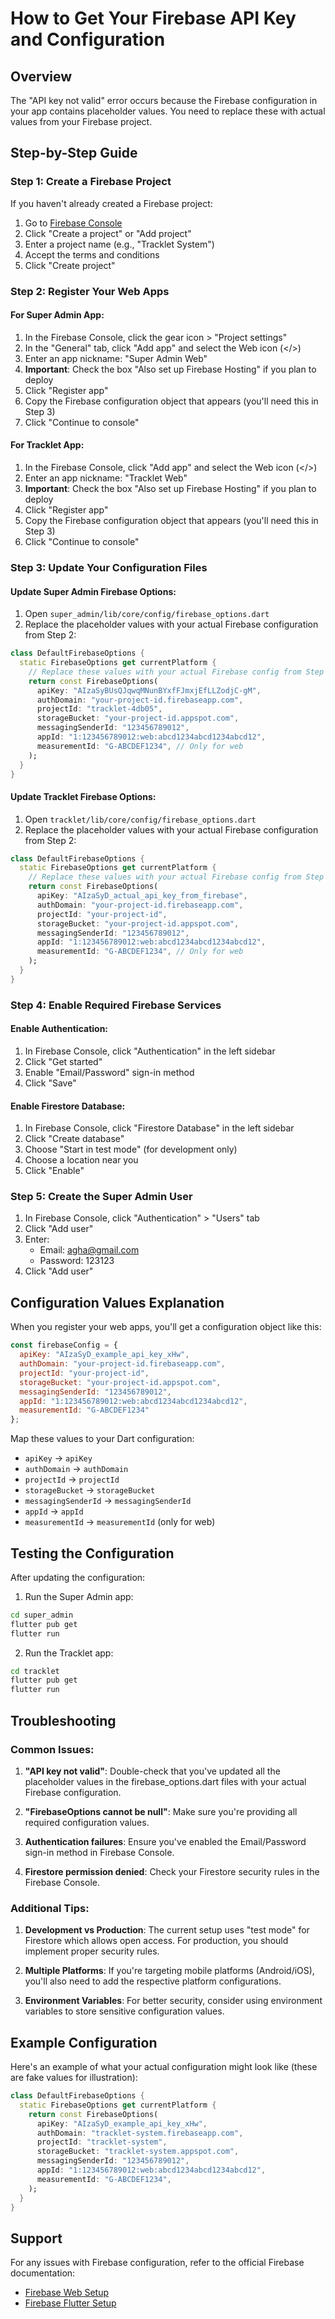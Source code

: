 # How to Get Your Firebase API Key and Configuration

## Overview
The "API key not valid" error occurs because the Firebase configuration in your app contains placeholder values. You need to replace these with actual values from your Firebase project.

## Step-by-Step Guide

### Step 1: Create a Firebase Project
If you haven't already created a Firebase project:

1. Go to [Firebase Console](https://console.firebase.google.com/)
2. Click "Create a project" or "Add project"
3. Enter a project name (e.g., "Tracklet System")
4. Accept the terms and conditions
5. Click "Create project"

### Step 2: Register Your Web Apps

#### For Super Admin App:
1. In the Firebase Console, click the gear icon > "Project settings"
2. In the "General" tab, click "Add app" and select the Web icon (</>)
3. Enter an app nickname: "Super Admin Web"
4. **Important**: Check the box "Also set up Firebase Hosting" if you plan to deploy
5. Click "Register app"
6. Copy the Firebase configuration object that appears (you'll need this in Step 3)
7. Click "Continue to console"

#### For Tracklet App:
1. In the Firebase Console, click "Add app" and select the Web icon (</>)
2. Enter an app nickname: "Tracklet Web"
3. **Important**: Check the box "Also set up Firebase Hosting" if you plan to deploy
4. Click "Register app"
5. Copy the Firebase configuration object that appears (you'll need this in Step 3)
6. Click "Continue to console"

### Step 3: Update Your Configuration Files

#### Update Super Admin Firebase Options:
1. Open `super_admin/lib/core/config/firebase_options.dart`
2. Replace the placeholder values with your actual Firebase configuration from Step 2:

```dart
class DefaultFirebaseOptions {
  static FirebaseOptions get currentPlatform {
    // Replace these values with your actual Firebase config from Step 2
    return const FirebaseOptions(
      apiKey: "AIzaSyBUsQJqwqMNunBYxfFJmxjEfLLZodjC-gM",
      authDomain: "your-project-id.firebaseapp.com",
      projectId: "tracklet-4db05",
      storageBucket: "your-project-id.appspot.com",
      messagingSenderId: "123456789012",
      appId: "1:123456789012:web:abcd1234abcd1234abcd12",
      measurementId: "G-ABCDEF1234", // Only for web
    );
  }
}
```

#### Update Tracklet Firebase Options:
1. Open `tracklet/lib/core/config/firebase_options.dart`
2. Replace the placeholder values with your actual Firebase configuration from Step 2:

```dart
class DefaultFirebaseOptions {
  static FirebaseOptions get currentPlatform {
    // Replace these values with your actual Firebase config from Step 2
    return const FirebaseOptions(
      apiKey: "AIzaSyD_actual_api_key_from_firebase",
      authDomain: "your-project-id.firebaseapp.com",
      projectId: "your-project-id",
      storageBucket: "your-project-id.appspot.com",
      messagingSenderId: "123456789012",
      appId: "1:123456789012:web:abcd1234abcd1234abcd12",
      measurementId: "G-ABCDEF1234", // Only for web
    );
  }
}
```

### Step 4: Enable Required Firebase Services

#### Enable Authentication:
1. In Firebase Console, click "Authentication" in the left sidebar
2. Click "Get started"
3. Enable "Email/Password" sign-in method
4. Click "Save"

#### Enable Firestore Database:
1. In Firebase Console, click "Firestore Database" in the left sidebar
2. Click "Create database"
3. Choose "Start in test mode" (for development only)
4. Choose a location near you
5. Click "Enable"

### Step 5: Create the Super Admin User

1. In Firebase Console, click "Authentication" > "Users" tab
2. Click "Add user"
3. Enter:
   - Email: agha@gmail.com
   - Password: 123123
4. Click "Add user"

## Configuration Values Explanation

When you register your web apps, you'll get a configuration object like this:
```javascript
const firebaseConfig = {
  apiKey: "AIzaSyD_example_api_key_xHw",
  authDomain: "your-project-id.firebaseapp.com",
  projectId: "your-project-id",
  storageBucket: "your-project-id.appspot.com",
  messagingSenderId: "123456789012",
  appId: "1:123456789012:web:abcd1234abcd1234abcd12",
  measurementId: "G-ABCDEF1234"
};
```

Map these values to your Dart configuration:
- `apiKey` → `apiKey`
- `authDomain` → `authDomain`
- `projectId` → `projectId`
- `storageBucket` → `storageBucket`
- `messagingSenderId` → `messagingSenderId`
- `appId` → `appId`
- `measurementId` → `measurementId` (only for web)

## Testing the Configuration

After updating the configuration:

1. Run the Super Admin app:
```bash
cd super_admin
flutter pub get
flutter run
```

2. Run the Tracklet app:
```bash
cd tracklet
flutter pub get
flutter run
```

## Troubleshooting

### Common Issues:

1. **"API key not valid"**: Double-check that you've updated all the placeholder values in the firebase_options.dart files with your actual Firebase configuration.

2. **"FirebaseOptions cannot be null"**: Make sure you're providing all required configuration values.

3. **Authentication failures**: Ensure you've enabled the Email/Password sign-in method in Firebase Console.

4. **Firestore permission denied**: Check your Firestore security rules in the Firebase Console.

### Additional Tips:

1. **Development vs Production**: The current setup uses "test mode" for Firestore which allows open access. For production, you should implement proper security rules.

2. **Multiple Platforms**: If you're targeting mobile platforms (Android/iOS), you'll also need to add the respective platform configurations.

3. **Environment Variables**: For better security, consider using environment variables to store sensitive configuration values.

## Example Configuration

Here's an example of what your actual configuration might look like (these are fake values for illustration):

```dart
class DefaultFirebaseOptions {
  static FirebaseOptions get currentPlatform {
    return const FirebaseOptions(
      apiKey: "AIzaSyD_example_api_key_xHw",
      authDomain: "tracklet-system.firebaseapp.com",
      projectId: "tracklet-system",
      storageBucket: "tracklet-system.appspot.com",
      messagingSenderId: "123456789012",
      appId: "1:123456789012:web:abcd1234abcd1234abcd12",
      measurementId: "G-ABCDEF1234",
    );
  }
}
```

## Support

For any issues with Firebase configuration, refer to the official Firebase documentation:
- [Firebase Web Setup](https://firebase.google.com/docs/web/setup)
- [Firebase Flutter Setup](https://firebase.google.com/docs/flutter/setup)